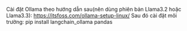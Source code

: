 Cài đặt Ollama theo hướng dẫn sau(nên dùng phiên bản Llama3.2 hoặc Llama3.3): https://itsfoss.com/ollama-setup-linux/ 
Sau đó cài đặt môi trường: pip install langchain_ollama pandas


